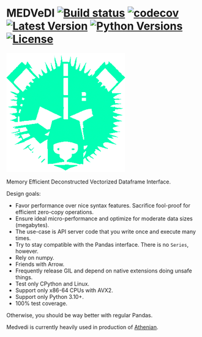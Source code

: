 # MEDVeDI [![Build status](https://github.com/athenianco/medvedi/actions/workflows/push.yml/badge.svg)](https://github.com/athenianco/medvedi/actions/workflows/push.yml) [![codecov](https://codecov.io/gh/athenianco/medvedi/branch/master/graph/badge.svg?token=rkTwlIlCaI)](https://codecov.io/gh/athenianco/medvedi) [![Latest Version](https://img.shields.io/pypi/v/medvedi.svg)](https://pypi.python.org/pypi/medvedi) [![Python Versions](https://img.shields.io/pypi/pyversions/medvedi.svg)](https://pypi.python.org/pypi/medvedi) [![License](https://img.shields.io/pypi/l/medvedi.svg)](https://github.com/athenianco/medvedi/blob/main/LICENSE)

![logo](docs/logo.png)

Memory Efficient Deconstructed Vectorized Dataframe Interface.

Design goals:

- Favor performance over nice syntax features. Sacrifice fool-proof for efficient zero-copy operations.
- Ensure ideal micro-performance and optimize for moderate data sizes (megabytes).
- The use-case is API server code that you write once and execute many times.
- Try to stay compatible with the Pandas interface. There is no `Series`, however.
- Rely on numpy.
- Friends with Arrow.
- Frequently release GIL and depend on native extensions doing unsafe things.
- Test only CPython and Linux.
- Support only x86-64 CPUs with AVX2.
- Support only Python 3.10+.
- 100% test coverage.

Otherwise, you should be way better with regular Pandas.

Medvedi is currently heavily used in production of [Athenian](https://athenian.co).
